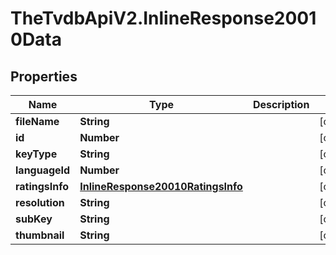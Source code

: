 # TheTvdbApiV2.InlineResponse20010Data

## Properties
Name | Type | Description | Notes
------------ | ------------- | ------------- | -------------
**fileName** | **String** |  | [optional] 
**id** | **Number** |  | [optional] 
**keyType** | **String** |  | [optional] 
**languageId** | **Number** |  | [optional] 
**ratingsInfo** | [**InlineResponse20010RatingsInfo**](InlineResponse20010RatingsInfo.md) |  | [optional] 
**resolution** | **String** |  | [optional] 
**subKey** | **String** |  | [optional] 
**thumbnail** | **String** |  | [optional] 


